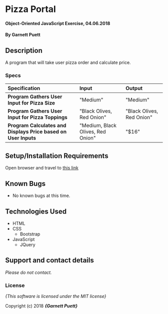 # Pizza Portal

#### Object-Oriented JavaScript Exercise, 04.06.2018

#### By **Garnett Puett**

## Description

A program that will take user pizza order and calculate price.


### Specs
| Specification | Input | Output |
| :-------------     | :------------- | :------------- |
| **Program Gathers User Input for Pizza Size** | "Medium" | "Medium" |
| **Program Gathers User Input for Pizza Toppings**| "Black Olives, Red Onion" | "Black Olives, Red Onion" |
| **Program Calculates and Displays Price based on User Inputs**| "Medium, Black Olives, Red Onion" | "$16" |



## Setup/Installation Requirements

Open browser and travel to <a href="https://gpuett.github.io/pizza-portal/index">this link</a>

## Known Bugs
* No known bugs at this time.

## Technologies Used
* HTML
* CSS
  * Bootstrap
* JavaScript
  * JQuery

## Support and contact details

_Please do not contact._

### License

*{This software is licensed under the MIT license}*

Copyright (c) 2018 **_{Garnett Puett}_**
